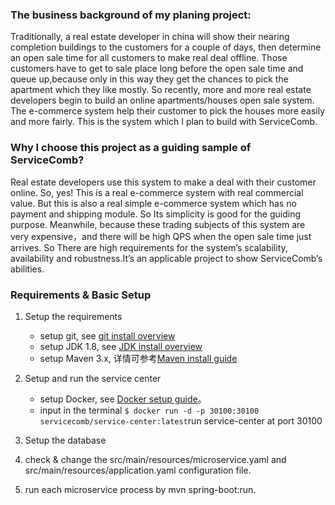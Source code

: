 ### The business background of my planing project:
Traditionally, a real estate developer in china will show their nearing completion buildings to the customers for a couple of days, then determine an open sale time for all customers to make real deal offline. Those customers have to get to sale place long before the open sale time and queue up,because only in this way they get the chances to pick the apartment which they like mostly. 
So recently, more and more real estate developers begin to build an online apartments/houses open sale system. The e-commerce system help their customer to pick the houses more easily and more fairly. This is the system which I plan to build with ServiceComb.

### Why I choose this project as a guiding sample of ServiceComb?
Real estate developers use this system to make a deal with their customer online. So, yes! This is a real e-commerce system with real commercial value. But this is also a real simple e-commerce system which has no payment and shipping module. So Its simplicity is good for the guiding purpose. Meanwhile, because these trading subjects of this system are very expensive，and there will be high QPS when the open sale time just arrives. So There are high requirements for the system’s scalability, availability and robustness.It’s an applicable project to show ServiceComb’s abilities.

### Requirements & Basic Setup
1. Setup the requirements
   - setup git, see [git install overview](https://git-scm.com/book/zh/v2/%E8%B5%B7%E6%AD%A5-%E5%AE%89%E8%A3%85-Git)
   - setup JDK 1.8, see [JDK install overview](https://docs.oracle.com/javase/8/docs/technotes/guides/install/install_overview.html)
   - setup Maven 3.x, 详情可参考[Maven install guide](https://maven.apache.org/install.html)
2. Setup and run the service center
   - setup Docker, see [Docker setup guide](https://www.docker.com/get-started)。
   - input in the terminal <code>$ docker run -d -p 30100:30100 servicecomb/service-center:latest</code>run service-center at port 30100
3. Setup the database

4. check & change the src/main/resources/microservice.yaml and src/main/resources/application.yaml configuration file.

5. run each microservice process by mvn spring-boot:run. 